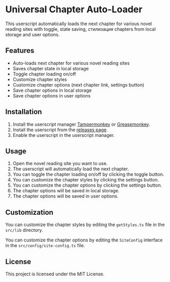 # Universal Chapter Auto-Loader

This userscript automatically loads the next chapter for various novel reading sites with toggle, state saving, стилизация chapters from local storage and user options.

## Features

- Auto-loads next chapter for various novel reading sites
- Saves chapter state in local storage
- Toggle chapter loading on/off
- Customize chapter styles
- Customize chapter options (next chapter link, settings button)
- Save chapter options in local storage
- Save chapter options in user options

## Installation

1. Install the userscript manager [Tampermonkey](https://www.tampermonkey.net/) or [Greasemonkey](https://www.greasespot.net/).
2. Install the userscript from the [releases page](https://github.com/StarlessNight13/novel-chapter-auto-loader/releases).
3. Enable the userscript in the userscript manager.

## Usage

1. Open the novel reading site you want to use.
2. The userscript will automatically load the next chapter.
3. You can toggle the chapter loading on/off by clicking the toggle button.
4. You can customize the chapter styles by clicking the settings button.
5. You can customize the chapter options by clicking the settings button.
6. The chapter options will be saved in local storage.
7. The chapter options will be saved in user options.

## Customization

You can customize the chapter styles by editing the `getStyles.ts` file in the `src/lib` directory.

You can customize the chapter options by editing the `SiteConfig` interface in the `src/config/site-config.ts` file.

## License

This project is licensed under the MIT License.
